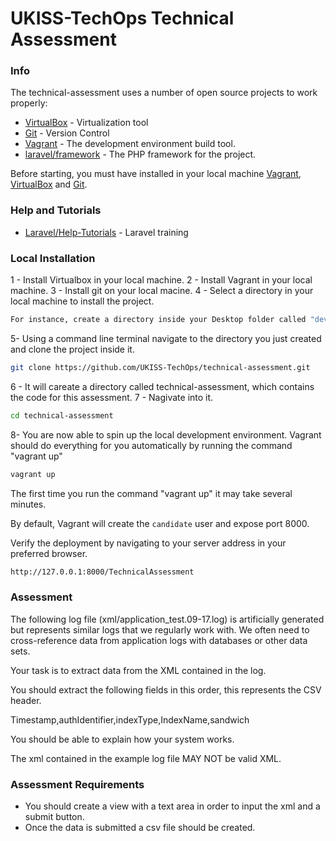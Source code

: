# UKISS-TechOps Technical Assessment

### Info

The technical-assessment uses a number of open source projects to work properly:

* [VirtualBox] - Virtualization tool
* [Git] - Version Control
* [Vagrant] - The development environment build tool.
* [laravel/framework] - The PHP framework for the project.

Before starting, you must have installed in your local machine [Vagrant], [VirtualBox] and [Git].

### Help and Tutorials

* [Laravel/Help-Tutorials] - Laravel training

### Local Installation

1 - Install Virtualbox in your local machine.
2 - Install Vagrant in your local machine.
3 - Install git on your local macine.
4 - Select a directory in your local machine to install the project. 
```sh
For instance, create a directory inside your Desktop folder called "dev"
```
5- Using a command line terminal navigate to the directory you just created and clone the project inside it.

```sh
git clone https://github.com/UKISS-TechOps/technical-assessment.git
```
6 - It will careate a directory called technical-assessment, which contains the code for this assessment.
7 - Nagivate into it.
```sh
cd technical-assessment
``` 
8- You are now able to spin up the local development environment. Vagrant should do everything for you automatically by running the command "vagrant up"
```sh
vagrant up
``` 
The first time you run the command "vagrant up" it may take several minutes.

By default, Vagrant will create the `candidate` user and expose port 8000.

Verify the deployment by navigating to your server address in your preferred browser.

```sh
http://127.0.0.1:8000/TechnicalAssessment
```

### Assessment

The following log file (xml/application_test.09-17.log) is artificially generated but represents similar logs that we regularly work with. We often need to cross-reference data from application logs with databases or other data sets.

Your task is to extract data from the XML contained in the log.

You should extract the following fields in this order, this represents the CSV header.

Timestamp,authIdentifier,indexType,IndexName,sandwich

You should be able to explain how your system works.

The xml contained in the example log file MAY NOT be valid XML.


### Assessment Requirements

 * You should create a view with a text area in order to input the xml and a submit button.
 * Once the data is submitted a csv file should be created.


[//]: # (These are reference links used in the body of this note and get stripped out when the markdown processor does its job.)

   [VirtualBox]: <https://www.virtualbox.org/>
   [Git]: <https://git-scm.com/>
   [Vagrant]: <https://www.vagrantup.com/>
   [ansible/ansible]: <https://github.com/ansible/ansible>
   [laravel/framework]: <https://github.com/laravel/framework>
   [Laravel/Help-Tutorials]: <https://laracasts.com/series/laravel-from-scratch-2017/episodes/2?autoplay=true>
